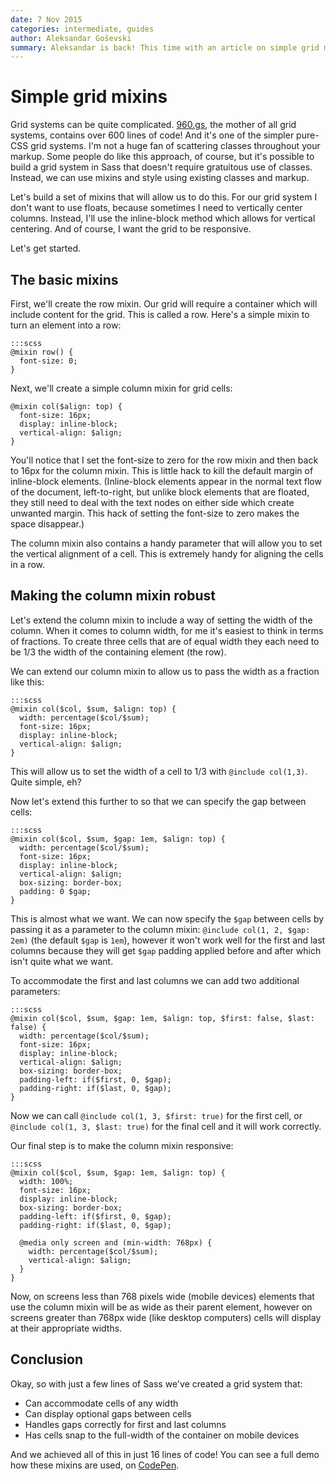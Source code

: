 ```yaml
---
date: 7 Nov 2015
categories: intermediate, guides
author: Aleksandar Goševski
summary: Aleksandar is back! This time with an article on simple grid mixins. Learn how to create your own grid system with a few lines of Sass. It's actually not that hard.
---
```


# Simple grid mixins

Grid systems can be quite complicated. [960.gs](http://960.gs/), the mother of all grid systems, contains over 600 lines of code! And it's one of the simpler pure-CSS grid systems. I'm not a huge fan of scattering classes throughout your markup. Some people do like this approach, of course, but it's possible to build a grid system in Sass that doesn't require gratuitous use of classes. Instead, we can use mixins and style using existing classes and markup.

Let's build a set of mixins that will allow us to do this. For our grid system I don't want to use floats, because sometimes I need to vertically center columns. Instead, I'll use the inline-block method which allows for vertical centering. And of course, I want the grid to be responsive.

Let's get started.

## The basic mixins

First, we'll create the row mixin. Our grid will require a container which will include content for the grid. This is called a row. Here's a simple mixin to turn an element into a row:

    :::scss
    @mixin row() {
      font-size: 0;
    }

Next, we'll create a simple column mixin for grid cells:

    @mixin col($align: top) {
      font-size: 16px;
      display: inline-block;
      vertical-align: $align;
    }

You'll notice that I set the font-size to zero for the row mixin and then back to 16px for the column mixin. This is little hack to kill the default margin of inline-block elements. (Inline-block elements appear in the normal text flow of the document, left-to-right, but unlike block elements that are floated, they still need to deal with the text nodes on either side which create unwanted margin. This hack of setting the font-size to zero makes the space disappear.)

The column mixin also contains a handy parameter that will allow you to set the vertical alignment of a cell. This is extremely handy for aligning the cells in a row.

## Making the column mixin robust

Let's extend the column mixin to include a way of setting the width of the column. When it comes to column width, for me it's easiest to think in terms of fractions. To create three cells that are of equal width they each need to be 1/3 the width of the containing element (the row).

We can extend our column mixin to allow us to pass the width as a fraction like this:

    :::scss
    @mixin col($col, $sum, $align: top) {
      width: percentage($col/$sum);
      font-size: 16px;
      display: inline-block;
      vertical-align: $align;
    }

This will allow us to set the width of a cell to 1/3 with `@include col(1,3)`. Quite simple, eh?

Now let's extend this further to so that we can specify the gap between cells:

    :::scss
    @mixin col($col, $sum, $gap: 1em, $align: top) {
      width: percentage($col/$sum);
      font-size: 16px;
      display: inline-block;
      vertical-align: $align;
      box-sizing: border-box;
      padding: 0 $gap;
    }

This is almost what we want. We can now specify the `$gap` between cells by passing it as a parameter to the column mixin: `@include col(1, 2, $gap: 2em)` (the default `$gap` is `1em`), however it won't work well for the first and last columns because they will get `$gap` padding applied before and after which isn't quite what we want.

To accommodate the first and last columns we can add two additional parameters:

    :::scss
    @mixin col($col, $sum, $gap: 1em, $align: top, $first: false, $last: false) {
      width: percentage($col/$sum);
      font-size: 16px;
      display: inline-block;
      vertical-align: $align;
      box-sizing: border-box;
      padding-left: if($first, 0, $gap);
      padding-right: if($last, 0, $gap);
    }

Now we can call `@include col(1, 3, $first: true)` for the first cell, or `@include col(1, 3, $last: true)` for the final cell and it will work correctly.

Our final step is to make the column mixin responsive:

    :::scss
    @mixin col($col, $sum, $gap: 1em, $align: top) {
      width: 100%;
      font-size: 16px;
      display: inline-block;
      box-sizing: border-box;
      padding-left: if($first, 0, $gap);
      padding-right: if($last, 0, $gap);

      @media only screen and (min-width: 768px) {
        width: percentage($col/$sum);
        vertical-align: $align;
      }
    }

Now, on screens less than 768 pixels wide (mobile devices) elements that use the column mixin will be as wide as their parent element, however on screens greater than 768px wide (like desktop computers) cells will display at their appropriate widths.

## Conclusion

Okay, so with just a few lines of Sass we've created a grid system that:

- Can accommodate cells of any width
- Can display optional gaps between cells
- Handles gaps correctly for first and last columns
- Has cells snap to the full-width of the container on mobile devices

And we achieved all of this in just 16 lines of code! You can see a full demo how these mixins are used, on [CodePen](http://codepen.io/goschevski/full/Awuyz).
